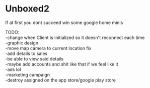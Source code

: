 # Unboxed2
If at first you dont succeed win some google home minis



TODO:   
-change when Client is initialized so it doesn't reconnect each time  
-graphic design  
-move map camera to current location fix  
-add details to sales  
-be able to view said details  
-maybe add accounts and shit like that if we feel like it  
-ads lol  
-marketing campaign  
-destroy assigned on the app store/google play store  
